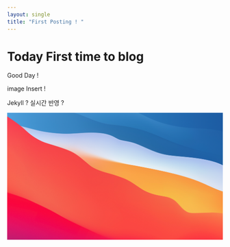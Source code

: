 ```yaml
---
layout: single
title: "First Posting ! "
---
```


# Today First time to blog

Good Day ! 



image Insert ! 

Jekyll ? 실시간 반영 ? 



![test_image](../images/2022-08-10-first/test_image-0209988.png)
